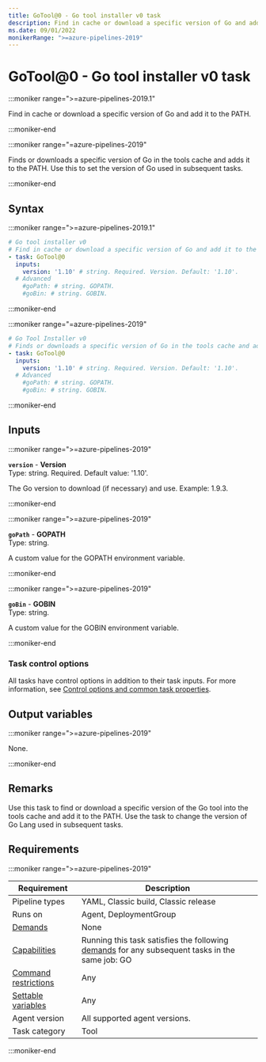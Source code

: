 ```yaml
---
title: GoTool@0 - Go tool installer v0 task
description: Find in cache or download a specific version of Go and add it to the PATH.
ms.date: 09/01/2022
monikerRange: ">=azure-pipelines-2019"
---
```


# GoTool@0 - Go tool installer v0 task

<!-- :::description::: -->
:::moniker range=">=azure-pipelines-2019.1"

<!-- :::editable-content name="description"::: -->
Find in cache or download a specific version of Go and add it to the PATH.
<!-- :::editable-content-end::: -->

:::moniker-end

:::moniker range="=azure-pipelines-2019"

<!-- :::editable-content name="description"::: -->
Finds or downloads a specific version of Go in the tools cache and adds it to the PATH. Use this to set the version of Go used in subsequent tasks.
<!-- :::editable-content-end::: -->

:::moniker-end
<!-- :::description-end::: -->

<!-- :::syntax::: -->
## Syntax

:::moniker range=">=azure-pipelines-2019.1"

```yaml
# Go tool installer v0
# Find in cache or download a specific version of Go and add it to the PATH.
- task: GoTool@0
  inputs:
    version: '1.10' # string. Required. Version. Default: '1.10'.
  # Advanced
    #goPath: # string. GOPATH. 
    #goBin: # string. GOBIN.
```

:::moniker-end

:::moniker range="=azure-pipelines-2019"

```yaml
# Go Tool Installer v0
# Finds or downloads a specific version of Go in the tools cache and adds it to the PATH. Use this to set the version of Go used in subsequent tasks.
- task: GoTool@0
  inputs:
    version: '1.10' # string. Required. Version. Default: '1.10'.
  # Advanced
    #goPath: # string. GOPATH. 
    #goBin: # string. GOBIN.
```

:::moniker-end
<!-- :::syntax-end::: -->

<!-- :::inputs::: -->
## Inputs

<!-- :::item name="version"::: -->
:::moniker range=">=azure-pipelines-2019"

**`version`** - **Version**<br>
Type: string. Required. Default value: '1.10'.<br>
<!-- :::editable-content name="helpMarkDown"::: -->
The Go version to download (if necessary) and use. Example: 1.9.3.
<!-- :::editable-content-end::: -->

:::moniker-end
<!-- :::item-end::: -->
<!-- :::item name="goPath"::: -->
:::moniker range=">=azure-pipelines-2019"

**`goPath`** - **GOPATH**<br>
Type: string.<br>
<!-- :::editable-content name="helpMarkDown"::: -->
A custom value for the GOPATH environment variable.
<!-- :::editable-content-end::: -->

:::moniker-end
<!-- :::item-end::: -->
<!-- :::item name="goBin"::: -->
:::moniker range=">=azure-pipelines-2019"

**`goBin`** - **GOBIN**<br>
Type: string.<br>
<!-- :::editable-content name="helpMarkDown"::: -->
A custom value for the GOBIN environment variable.
<!-- :::editable-content-end::: -->

:::moniker-end
<!-- :::item-end::: -->

### Task control options

All tasks have control options in addition to their task inputs. For more information, see [Control options and common task properties](/azure/devops/pipelines/yaml-schema/steps-task#common-task-properties).
<!-- :::inputs-end::: -->

<!-- :::outputVariables::: -->
## Output variables

:::moniker range=">=azure-pipelines-2019"

None.

:::moniker-end
<!-- :::outputVariables-end::: -->

<!-- :::remarks::: -->
<!-- :::editable-content name="remarks"::: -->
## Remarks

Use this task to find or download a specific version of the Go tool into the
tools cache and add it to the PATH. Use the task to change the version of Go Lang used in subsequent tasks.
<!-- :::editable-content-end::: -->
<!-- :::remarks-end::: -->

<!-- :::examples::: -->
<!-- :::editable-content name="examples"::: -->
<!-- :::editable-content-end::: -->
<!-- :::examples-end::: -->

<!-- :::properties::: -->
## Requirements

:::moniker range=">=azure-pipelines-2019"

| Requirement | Description |
|-------------|-------------|
| Pipeline types | YAML, Classic build, Classic release |
| Runs on | Agent, DeploymentGroup |
| [Demands](/azure/devops/pipelines/process/demands) | None |
| [Capabilities](/azure/devops/pipelines/agents/agents#capabilities) | Running this task satisfies the following [demands](/azure/devops/pipelines/process/demands) for any subsequent tasks in the same job: GO |
| [Command restrictions](/azure/devops/pipelines/security/templates#agent-logging-command-restrictions) | Any |
| [Settable variables](/azure/devops/pipelines/security/templates#agent-logging-command-restrictions) | Any |
| Agent version | All supported agent versions. |
| Task category | Tool |

:::moniker-end
<!-- :::properties-end::: -->

<!-- :::see-also::: -->
<!-- :::editable-content name="seeAlso"::: -->
<!-- :::editable-content-end::: -->
<!-- :::see-also-end::: -->